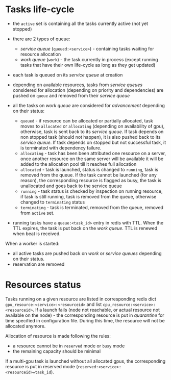 # Tasks life-cycle

* the `active` set is containing all the tasks currently active (not yet stopped)
* there are 2 types of queue:
  * _service queue_ (`queued:<service>`) - containing tasks waiting for resource allocation
  * _work queue_ (`work`) - the task currently in process (except running tasks that have their own life-cycle as long as they get updated)

* each task is queued on its _service queue_ at creation

* depending on available resources, tasks from _service queues_ considered for allocation (depending on priority and dependencies) are pushed on `queue` and removed from their _service queue_

* all the tasks on _work queue_ are considered for _advancement_ depending on their status:
  * `queued` - if resource can be allocated or partially allocated, task moves to `allocated` or `allocating` (depending on availability of gpu), otherwise, task is sent back to its _service queue_. If task depends on non stopped task (should not happen), it is also pushed back to its _service queue_. If task depends on stopped but not successful task, it is terminated with dependency failure.
  * `allocating` - task has been been attributed one resource on a server, once another resource on the same server will be available it will be added to the allocation pool till it reaches full allocation 
  * `allocated` - task is launched, status is changed to `running`, task is removed from the queue. If the task cannot be launched (for any reason), the corresponding resource is flagged as busy, the task is unallocated and goes back to the service queue
  * `running` - task status is checked by inspection on running resource, if task is still running, task is removed from the queue, otherwise changed to `terminating` status
  * `terminating` - task is terminated, removed from the queue, removed from `active` set.

* running tasks have a `queue:<task_id>` entry in redis with TTL. When the TTL expires, the task is put back on the _work queue_. TTL is renewed when beat is received.

When a worker is started:
* all active tasks are pushed back on _work_ or _service queues_ depending on their status.
* reservation are removed

# Resources status

Tasks running on a given resource are listed in corresponding redis dict `gpu_resource:<service>:<resourceid>` and list `cpu_resource:<service>:<resourceid>`.
If a launch fails (node not reachable, or actual resource not available on the node) - the corresponding resource is put in _quarantine_ for time specified in configuration file. During this time, the resource will not be allocated anymore.

Allocation of resource is made following the rules:
 * a resource cannot be in `reserved` mode or `busy` mode
 * the remaining capacity should be minimal

If a multi-gpu task is launched without all allocated gpus, the corresponding resource is put in reserved mode (`reserved:<service>:<resourceid>=task_id`).
